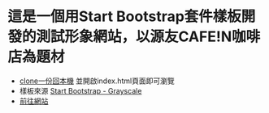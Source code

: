 # 這是一個用Start Bootstrap套件樣板開發的測試形象網站，以源友CAFE!N咖啡店為題材
* [clone一份回本機](https://github.com/ChengEnTsai/CAFEIN.git) 並開啟index.html頁面即可瀏覽
* 樣板來源 [Start Bootstrap - Grayscale](https://startbootstrap.com/template-overviews/grayscale/)
* [前往網站](https://chengentsai.github.io/CAFEIN/)